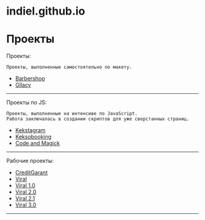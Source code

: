 # indiel.github.io

# Проекты

Проекты:

    Проекты, выполненные самостоятельно по макету.

* [Barbershop](https://indiel.github.io/Barbershop)
* [Gllacy](https://indiel.github.io/Gllacy)

---

Проекты по JS:

    Проекты, выполненные на интенсиве по JavaScript.
    Работа заключалась в создании скриптов для уже сверстанных страниц.

* [Kekstagram](https://indiel.github.io/Kekstagram)
* [Keksobooking](https://indiel.github.io/Keksobooking)
* [Code and Magick](https://indiel.github.io/Code-and-Magick)

---

Рабочие проекты:
* [CreditGarant](https://indiel.github.io/CreditGarant)
* [Viral](https://indiel.github.io/Viral)
* [Viral 1.0](https://indiel.github.io/Viral1.0)
* [Viral 2.0](https://indiel.github.io/Viral2.0)
* [Viral 2.1](https://indiel.github.io/Viral2.1)
* [Viral 3.0](https://indiel.github.io/Viral3.0)

---

